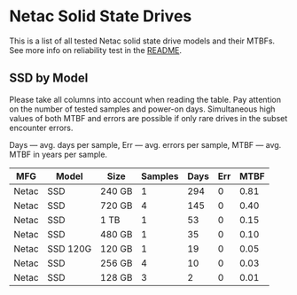 Netac Solid State Drives
========================

This is a list of all tested Netac solid state drive models and their MTBFs. See
more info on reliability test in the [README](https://github.com/linuxhw/SMART).

SSD by Model
------------

Please take all columns into account when reading the table. Pay attention on the
number of tested samples and power-on days. Simultaneous high values of both MTBF
and errors are possible if only rare drives in the subset encounter errors.

Days   — avg. days per sample,
Err    — avg. errors per sample,
MTBF   — avg. MTBF in years per sample.

| MFG       | Model              | Size   | Samples | Days  | Err   | MTBF   |
|-----------|--------------------|--------|---------|-------|-------|--------|
| Netac     | SSD                | 240 GB | 1       | 294   | 0     | 0.81   |
| Netac     | SSD                | 720 GB | 4       | 145   | 0     | 0.40   |
| Netac     | SSD                | 1 TB   | 1       | 53    | 0     | 0.15   |
| Netac     | SSD                | 480 GB | 1       | 35    | 0     | 0.10   |
| Netac     | SSD 120G           | 120 GB | 1       | 19    | 0     | 0.05   |
| Netac     | SSD                | 256 GB | 4       | 10    | 0     | 0.03   |
| Netac     | SSD                | 128 GB | 3       | 2     | 0     | 0.01   |
